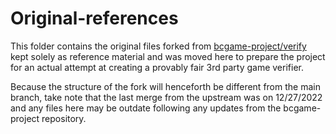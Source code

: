 # Original-references

This folder contains the original files forked from [bcgame-project/verify](https://github.com/bcgame-project/verify) kept solely as reference material and was moved here to prepare the project for an actual attempt at creating a provably fair 3rd party game verifier.

Because the structure of the fork will henceforth be different from the main branch, take note that the last merge from the upstream was on 12/27/2022 and any files here may be outdate following any updates from the bcgame-project repository.
